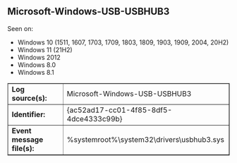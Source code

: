 ## Microsoft-Windows-USB-USBHUB3

Seen on:
* Windows 10 (1511, 1607, 1703, 1709, 1803, 1809, 1903, 1909, 2004, 20H2)
* Windows 11 (21H2)
* Windows 2012
* Windows 8.0
* Windows 8.1

<table border="1" class="docutils">
  <tbody>
    <tr>
      <td><b>Log source(s):</b></td>
      <td>Microsoft-Windows-USB-USBHUB3</td>
    </tr>
    <tr>
      <td><b>Identifier:</b></td>
      <td>{ac52ad17-cc01-4f85-8df5-4dce4333c99b}</td>
    </tr>
    <tr>
      <td><b>Event message file(s):</b></td>
      <td>%systemroot%\system32\drivers\usbhub3.sys</td>
    </tr>
  </tbody>
</table>

&nbsp;

